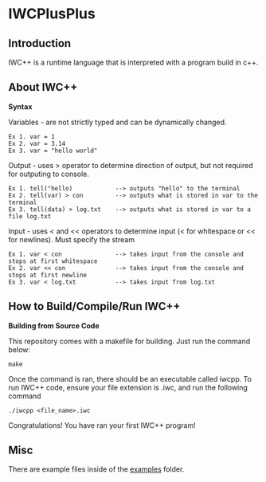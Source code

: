 # IWCPlusPlus

## Introduction

IWC++ is a runtime language that is interpreted with a program build in c++.

## About IWC++
**Syntax**

Variables - are not strictly typed and can be dynamically changed.

    Ex 1. var = 1
    Ex 2. var = 3.14
    Ex 3. var = "hello world"

Output - uses > operator to determine direction of output, but not required for outputing to console.

    Ex 1. tell("hello)            --> outputs "hello" to the terminal
    Ex 2. tell(var) > con         --> outputs what is stored in var to the terminal
    Ex 3. tell(data) > log.txt    --> outputs what is stored in var to a file log.txt

Input - uses < and << operators to determine input (< for whitespace or << for newlines). Must specify the stream

    Ex 1. var < con               --> takes input from the console and stops at first whitespace
    Ex 2. var << con              --> takes input from the console and stops at first newline
    Ex 3. var < log.txt           --> takes input from log.txt

## How to Build/Compile/Run IWC++
**Building from Source Code**

This repository comes with a makefile for building. Just run the command below:
    
    make

Once the command is ran, there should be an executable called iwcpp.
To run IWC++ code, ensure your file extension is .iwc, and run the following command

    ./iwcpp <file_name>.iwc

Congratulations! You have ran your first IWC++ program!

## Misc
There are example files inside of the [examples](https://github.com/jdowe11/IWCPlusPlus/tree/main/examples) folder.
